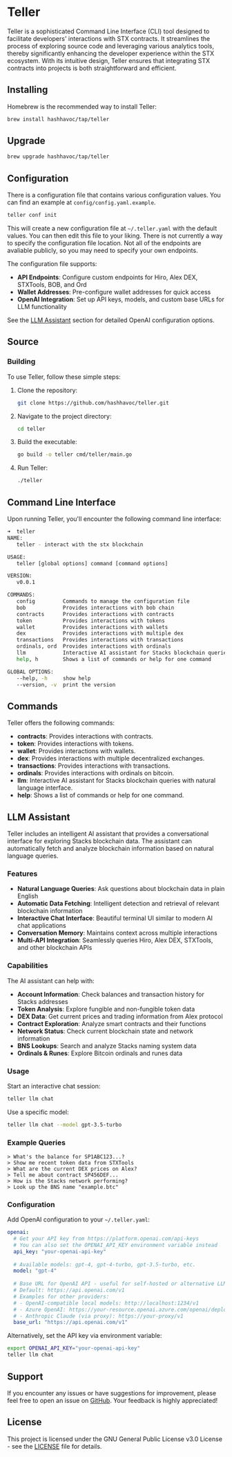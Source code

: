 # Teller

Teller is a sophisticated Command Line Interface (CLI) tool designed to facilitate developers' interactions with STX contracts. It streamlines the process of exploring source code and leveraging various analytics tools, thereby significantly enhancing the developer experience within the STX ecosystem. With its intuitive design, Teller ensures that integrating STX contracts into projects is both straightforward and efficient.

## Installing

Homebrew is the recommended way to install Teller:

```sh
brew install hashhavoc/tap/teller
```

## Upgrade

```sh
brew upgrade hashhavoc/tap/teller
```

## Configuration

There is a configuration file that contains various configuration values. You can find an example at `config/config.yaml.example`.

```sh
teller conf init
```

This will create a new configuration file at `~/.teller.yaml` with the default values. You can then edit this file to your liking. There is not currently a way to specify the configuration file location. Not all of the endpoints are avaliable publicly, so you may need to specify your own endpoints.

The configuration file supports:

- **API Endpoints**: Configure custom endpoints for Hiro, Alex DEX, STXTools, BOB, and Ord
- **Wallet Addresses**: Pre-configure wallet addresses for quick access
- **OpenAI Integration**: Set up API keys, models, and custom base URLs for LLM functionality

See the [LLM Assistant](#llm-assistant) section for detailed OpenAI configuration options.

## Source

### Building

To use Teller, follow these simple steps:

1. Clone the repository:

    ```sh
    git clone https://github.com/hashhavoc/teller.git
    ```

2. Navigate to the project directory:

    ```sh
    cd teller
    ```

3. Build the executable:

    ```sh
    go build -o teller cmd/teller/main.go
    ```

4. Run Teller:

    ```sh
    ./teller
    ```

## Command Line Interface

Upon running Teller, you'll encounter the following command line interface:

```sh
➜  teller
NAME:
   teller - interact with the stx blockchain

USAGE:
   teller [global options] command [command options]

VERSION:
   v0.0.1

COMMANDS:
   config         Commands to manage the configuration file
   bob            Provides interactions with bob chain
   contracts      Provides interactions with contracts
   token          Provides interactions with tokens
   wallet         Provides interactions with wallets
   dex            Provides interactions with multiple dex
   transactions   Provides interactions with transactions
   ordinals, ord  Provides interactions with ordinals
   llm            Interactive AI assistant for Stacks blockchain queries
   help, h        Shows a list of commands or help for one command

GLOBAL OPTIONS:
   --help, -h     show help
   --version, -v  print the version
```

## Commands

Teller offers the following commands:

- **contracts**: Provides interactions with contracts.
- **token**: Provides interactions with tokens.
- **wallet**: Provides interactions with wallets.
- **dex**: Provides interactions with multiple decentralized exchanges.
- **transactions**: Provides interactions with transactions.
- **ordinals**: Provides interactions with ordinals on bitcoin.
- **llm**: Interactive AI assistant for Stacks blockchain queries with natural language interface.
- **help**: Shows a list of commands or help for one command.

## LLM Assistant

Teller includes an intelligent AI assistant that provides a conversational interface for exploring Stacks blockchain data. The assistant can automatically fetch and analyze blockchain information based on natural language queries.

### Features

- **Natural Language Queries**: Ask questions about blockchain data in plain English
- **Automatic Data Fetching**: Intelligent detection and retrieval of relevant blockchain information
- **Interactive Chat Interface**: Beautiful terminal UI similar to modern AI chat applications
- **Conversation Memory**: Maintains context across multiple interactions
- **Multi-API Integration**: Seamlessly queries Hiro, Alex DEX, STXTools, and other blockchain APIs

### Capabilities

The AI assistant can help with:

- **Account Information**: Check balances and transaction history for Stacks addresses
- **Token Analysis**: Explore fungible and non-fungible token data
- **DEX Data**: Get current prices and trading information from Alex protocol
- **Contract Exploration**: Analyze smart contracts and their functions
- **Network Status**: Check current blockchain state and network information
- **BNS Lookups**: Search and analyze Stacks naming system data
- **Ordinals & Runes**: Explore Bitcoin ordinals and runes data

### Usage

Start an interactive chat session:

```sh
teller llm chat
```

Use a specific model:

```sh
teller llm chat --model gpt-3.5-turbo
```

### Example Queries

```
> What's the balance for SP1ABC123...?
> Show me recent token data from STXTools
> What are the current DEX prices on Alex?
> Tell me about contract SP456DEF...
> How is the Stacks network performing?
> Look up the BNS name "example.btc"
```

### Configuration

Add OpenAI configuration to your `~/.teller.yaml`:

```yaml
openai:
  # Get your API key from https://platform.openai.com/api-keys
  # You can also set the OPENAI_API_KEY environment variable instead
  api_key: "your-openai-api-key"
  
  # Available models: gpt-4, gpt-4-turbo, gpt-3.5-turbo, etc.
  model: "gpt-4"
  
  # Base URL for OpenAI API - useful for self-hosted or alternative LLM endpoints
  # Default: https://api.openai.com/v1
  # Examples for other providers:
  # - OpenAI-compatible local models: http://localhost:1234/v1
  # - Azure OpenAI: https://your-resource.openai.azure.com/openai/deployments/your-deployment
  # - Anthropic Claude (via proxy): https://your-proxy/v1
  base_url: "https://api.openai.com/v1"
```

Alternatively, set the API key via environment variable:

```sh
export OPENAI_API_KEY="your-openai-api-key"
teller llm chat
```

## Support

If you encounter any issues or have suggestions for improvement, please feel free to open an issue on [GitHub](https://github.com/hashhavoc/teller/issues). Your feedback is highly appreciated!

## License

This project is licensed under the GNU General Public License v3.0 License - see the [LICENSE](LICENSE) file for details.
